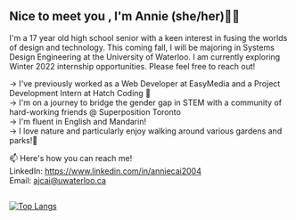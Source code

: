## Nice to meet you , I'm Annie (she/her)👋🏻

I'm a 17 year old high school senior with a keen interest in fusing the worlds of design and technology. This coming fall, I will be majoring in Systems Design Engineering at the University of Waterloo. I am currently exploring Winter 2022 internship opportunities. Please feel free to reach out!

   → I've previously worked as a Web Developer at EasyMedia and a Project Development Intern at Hatch Coding 🐣                                                                         
   → I'm on a journey to bridge the gender gap in STEM with a community of hard-working friends @ Superposition Toronto                                                      
   → I'm fluent in English and Mandarin!                                                                                                                                           
   → I love nature and particularly enjoy walking around various gardens and parks!🌼


📫 Here's how you can reach me!                                                                                                                                            
LinkedIn: https://www.linkedin.com/in/anniecai2004                                                                                                                         
Email: ajcai@uwaterloo.ca

##
                                                                                                                                                                         
[![Top Langs](https://github-readme-stats.vercel.app/api/top-langs/?username=aanxniee&layout=compact&theme=swift&show_icons=true)](https://github.com/aanxniee/github-readme-stats)


